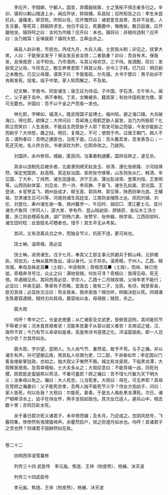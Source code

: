 <!-- { "loadSidebar": true } -->
　　李应开，字翔卿，宁都人。国变，弃儒服结客，士之落拓不得志者多归之。辛卯，镇将以剿山贼道上乡，闻应开状，猝揜捕，系县狱；召所知告之曰：李生未尝抗兵，速薙发，即贷死。所知以告，应开慨然曰：诸君爱吾良厚，吾非不自爱。人生旦暮，等死耳；顾婉转求生，他日不自立，死鹿鹿中，悔晚矣。数日庭谳，应开踞地坐。镇将呵之曰：汝何为作贼？应开曰：未也。镇将曰：非贼何违制？应开曰：汝乃贼耳！反嗔我耶？镇将大怒，立牵出杀之。

　　闽县人赵卯者，市民也。丙戌九月，大兵入闽，士民皆从制；卯见之，抚掌大笑。人曰：子能保汝发乎？保汝发且丧汝颈；二者孰重？卯曰：吾自有术。保我发，且保我颈；汝不知也。乃市酒肉，与其父母欢饮，三子侍。俟酒酣，叹曰：发肤受之父母，今将去之，敢忘养育恩耶？拜其父母，亦令三子拜。已乃曰：明日剃之未晚也。已见父母寝，谓其子曰：予我笔砚，尔先寝。大书于壁曰：男子赵卯不肯剃发死。投笔，缢于中堂。家人知而解之，不及矣。

　　纪文畴，字南书，同安诸生；唐王征为待诏。子许国，字石清，壬午举人。闽亡，父子避于岛中，俱不奉制。丁亥，文畴被杀，籍其家；有劝许国祝发为僧，家可无籍也。许国曰：吾不以千金之产而易一发也。

　　林化熙，字皞如，福清人。隆武授国子监博士。福州陷，避之海口镇。大兵破海口，得化熙，欲降之；大帅问曰：吾闻海上周鹤芝胁人留发，汝乃为所胁耶？化熙立而笑曰：人生发肤，不能自主而受胁于人耶？若发可胁之而留，今发亦能胁之而剃乎？大帅怒，置之狱。明日，复降之，不可；使戮于市。过唐王朝门，趋入不去；谓刑者曰：吾明之逋臣也，当死于是。口占云：吾头戴吾发，吾发表吾心；一死还天地，名义终古钦。书者误钦为矜，化熙命改之。乃就刑。

　　刘国祚，永州参将。城破，匿民间。当事悬制通衢，国祚往碎之，遂见杀。

　　其余以违制先后被杀者，北直隶则顺天赵良玉、徐清、遵化张栋隆、沙河段焕然、保定党国宾、赵高明、真定赵治国、宣府张守焕等，山东则张从仁、韩清、辛见国、丁大朴、丁炜然、诸生田逢收、济宁王进、蒲台彭进常、登莱刘恒、王景明等，山西则赵体富、刘见龙、乔一洪、李凤翀、于奋飞、诸生孔如美、崇光国、王登进、乡官贺孟飞、朔州岳成才、柳玉首、郭凤林、郭见等，陕西则单允昌、王耀祖、甘肃诸生吕可兴等，河南则诸生高廷宝，江南则金陵陈士达、凤阳刘镇、刘伦、刘登仕、寿州诸生谢一鲁、扬州戴学一、牛应时、胡应□、清江瞿士元、宜兴诸生卢象同（字同人）、邵大宣、李有乔、昆山陆幼安、顾铁匠、金坛木工汤士鳌，浙江则会稽茹名焕，湖广则杨六美、张赞宇、张仲器、杨学易，江西则邬科、诸生田时稔：此皆姓名可稽者也。惜乎！其生平无从考矣。

　　其间，又有流离兵刃之中，而独全节义，抗死不违，更可尚也。

　　饶士柟、温奇梧、周必显

　　饶士柟，进贤诸生。戊子七月，奉其父工部主事元拱避兵于鹤山峰。元拱被执，将加刃。士柟从匿所急出，请以身代。父子并杀。温奇梧，宁州人。乙酉，贼攻城，奉母及姊走高■〈土叚〉，中途相失；奇梧至高■〈土叚〉，而母、妹已他徙。奇梧奔寻号泣，众止之曰：满地皆贼，何处可寻？奇梧曰：我得见母，死无恨。卒遇贼见杀。其同邑周必显，字宗人。乙酉十二月贼攻城，父母年老不能行；必显曰：仲弟无嗣、季弟有子而稚，宜亟去；我有二子，当获。有顷，贼至索金，欲刃其母；必显执刃泣曰：苟全我亲，我命奚恤？贼勿听，碎脑决脰以死。同城诸生陈嘉容遇贼，贼持刃向其母。嘉容绐以金，母得脱；贼怒，杀之。

　　薛大观

　　呜呼！粤中之亡，仓皇走绝塞；从亡诸臣及文武吏，皆俯首迎附。其间能抗节不辱者少矣；况未食其禄者欤！况能率其妻子从容以就义者欤！夫南诏之墟，汉、唐所不宾；今乃有节义卓卓如是者。高皇帝诗书道德之化，洋溢蛮貊矣。即一人岂为少欤？次其传如左。

　　薛大观，字尔望，昆明人。为人尚气节、重然诺，取予不苟。与子之瀚，并以诸生有声。孙可望据云南，用其私人任僎为吏、□二部，干进者如市；李定国以门客金维新掌铨政，亦如之。独大观父子夷然不屑。城北有龙泉观，下临黑龙潭，大观移家居焉。及驾幸缅甸，士大夫多从之；大观叹息曰：不能背城一战，同死社稷，顾君臣走蛮貊邦以苟活，不重可羞耶？顾之瀚曰：吾不惜七尺躯为天下明大义；汝奉母以免之。瀚曰：大人死忠，儿当死孝。大观曰：母在，可无养耶？其母在旁顾之瀚妻曰：父子能死忠孝，吾两人独不能死节义乎？侍女方抱幼子，问曰：家人皆死，何以处我？大观曰：尔能死，甚善。于是五人偕赴黑龙潭死。次日，诸尸相牵浮水上，幼子在侍女怀，两手坚抱如故也。其次女已适人，避兵山中，相去数十里；亦同日赴水死。

　　余于春日叙次死义诸君子，未卒卷而辍；及冬月，乃足成之。忽阴风怒号，飞霰将集，惨惨然有鬼啸猿啼声。余瞿然启户，视之则澄月如水也。呜呼！其诸君子之灵也然？则诸君子固赫然如在矣。  
　 

卷二十二

　　四明西亭凌雪纂修

　　列传三十四 武臣传　李元胤、焦琏、王祥（附皮熊）、杨展、沐天波

　　列传三十四武臣传

　　李元胤、焦琏、王祥（附皮熊）、杨展、沐天波

